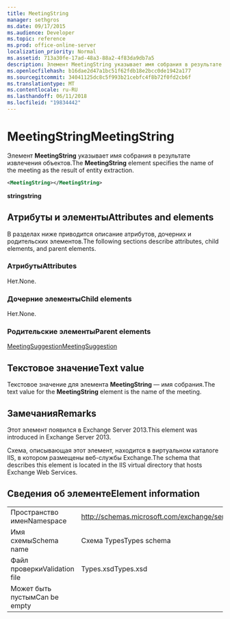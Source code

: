 ```yaml
---
title: MeetingString
manager: sethgros
ms.date: 09/17/2015
ms.audience: Developer
ms.topic: reference
ms.prod: office-online-server
localization_priority: Normal
ms.assetid: 713a30fe-17ad-48a3-88a2-4f83da9db7a5
description: Элемент MeetingString указывает имя собрания в результате извлечения объектов.
ms.openlocfilehash: b16dae2d47a1bc51f62fdb18e2bcc0de1942a177
ms.sourcegitcommit: 34041125dc8c5f993b21cebfc4f8b72f0fd2cb6f
ms.translationtype: MT
ms.contentlocale: ru-RU
ms.lasthandoff: 06/11/2018
ms.locfileid: "19834442"
---
```

# <a name="meetingstring"></a><span data-ttu-id="af5b7-103">MeetingString</span><span class="sxs-lookup"><span data-stu-id="af5b7-103">MeetingString</span></span>

<span data-ttu-id="af5b7-104">Элемент **MeetingString** указывает имя собрания в результате извлечения объектов.</span><span class="sxs-lookup"><span data-stu-id="af5b7-104">The **MeetingString** element specifies the name of the meeting as the result of entity extraction.</span></span> 
  
```XML
<MeetingString></MeetingString>
```

 <span data-ttu-id="af5b7-105">**string**</span><span class="sxs-lookup"><span data-stu-id="af5b7-105">**string**</span></span>
## <a name="attributes-and-elements"></a><span data-ttu-id="af5b7-106">Атрибуты и элементы</span><span class="sxs-lookup"><span data-stu-id="af5b7-106">Attributes and elements</span></span>

<span data-ttu-id="af5b7-107">В разделах ниже приводится описание атрибутов, дочерних и родительских элементов.</span><span class="sxs-lookup"><span data-stu-id="af5b7-107">The following sections describe attributes, child elements, and parent elements.</span></span>
  
### <a name="attributes"></a><span data-ttu-id="af5b7-108">Атрибуты</span><span class="sxs-lookup"><span data-stu-id="af5b7-108">Attributes</span></span>

<span data-ttu-id="af5b7-109">Нет.</span><span class="sxs-lookup"><span data-stu-id="af5b7-109">None.</span></span>
  
### <a name="child-elements"></a><span data-ttu-id="af5b7-110">Дочерние элементы</span><span class="sxs-lookup"><span data-stu-id="af5b7-110">Child elements</span></span>

<span data-ttu-id="af5b7-111">Нет.</span><span class="sxs-lookup"><span data-stu-id="af5b7-111">None.</span></span>
  
### <a name="parent-elements"></a><span data-ttu-id="af5b7-112">Родительские элементы</span><span class="sxs-lookup"><span data-stu-id="af5b7-112">Parent elements</span></span>

[<span data-ttu-id="af5b7-113">MeetingSuggestion</span><span class="sxs-lookup"><span data-stu-id="af5b7-113">MeetingSuggestion</span></span>](meetingsuggestion.md)
  
## <a name="text-value"></a><span data-ttu-id="af5b7-114">Текстовое значение</span><span class="sxs-lookup"><span data-stu-id="af5b7-114">Text value</span></span>

<span data-ttu-id="af5b7-115">Текстовое значение для элемента **MeetingString** — имя собрания.</span><span class="sxs-lookup"><span data-stu-id="af5b7-115">The text value for the **MeetingString** element is the name of the meeting.</span></span> 
  
## <a name="remarks"></a><span data-ttu-id="af5b7-116">Замечания</span><span class="sxs-lookup"><span data-stu-id="af5b7-116">Remarks</span></span>

<span data-ttu-id="af5b7-117">Этот элемент появился в Exchange Server 2013.</span><span class="sxs-lookup"><span data-stu-id="af5b7-117">This element was introduced in Exchange Server 2013.</span></span>
  
<span data-ttu-id="af5b7-118">Схема, описывающая этот элемент, находится в виртуальном каталоге IIS, в котором размещены веб-службы Exchange.</span><span class="sxs-lookup"><span data-stu-id="af5b7-118">The schema that describes this element is located in the IIS virtual directory that hosts Exchange Web Services.</span></span>
  
## <a name="element-information"></a><span data-ttu-id="af5b7-119">Сведения об элементе</span><span class="sxs-lookup"><span data-stu-id="af5b7-119">Element information</span></span>

|||
|:-----|:-----|
|<span data-ttu-id="af5b7-120">Пространство имен</span><span class="sxs-lookup"><span data-stu-id="af5b7-120">Namespace</span></span>  <br/> |http://schemas.microsoft.com/exchange/services/2006/types  <br/> |
|<span data-ttu-id="af5b7-121">Имя схемы</span><span class="sxs-lookup"><span data-stu-id="af5b7-121">Schema name</span></span>  <br/> |<span data-ttu-id="af5b7-122">Схема Types</span><span class="sxs-lookup"><span data-stu-id="af5b7-122">Types schema</span></span>  <br/> |
|<span data-ttu-id="af5b7-123">Файл проверки</span><span class="sxs-lookup"><span data-stu-id="af5b7-123">Validation file</span></span>  <br/> |<span data-ttu-id="af5b7-124">Types.xsd</span><span class="sxs-lookup"><span data-stu-id="af5b7-124">Types.xsd</span></span>  <br/> |
|<span data-ttu-id="af5b7-125">Может быть пустым</span><span class="sxs-lookup"><span data-stu-id="af5b7-125">Can be empty</span></span>  <br/> ||
   

